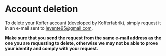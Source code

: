 # Account deletion

To delete your Koffer account (developed by Kofferfabrik), simply request it in an e-mail sent to levente95@gmail.com.

**Make sure that you send the request from the same e-mail address as the one you are requesting to delete, otherwise we may not be able to prove your identity and comply with your request.**
